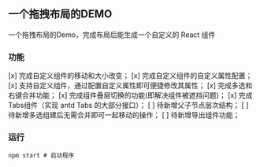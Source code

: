 ## 一个拖拽布局的DEMO

一个拖拽布局的Demo，完成布局后能生成一个自定义的 React 组件

### 功能

[x] 完成自定义组件的移动和大小改变；
[x] 完成自定义组件的自定义属性配置；
[x] 支持自定义组件，通过配置自定义属性即可便捷修改其属性；
[x] 完成多选和右键合并功能；
[x] 完成组件叠层切换的功能(即解决组件被遮挡问题)；
[x] 完成Tabs组件（实现 antd Tabs 的大部分接口）；
[ ] 待新增父子节点层次结构；
[ ] 待新增多选组建后无需合并即可一起移动的操作；
[ ] 待新增导出组件功能；

### 运行

```shell
npm start # 启动程序
```
